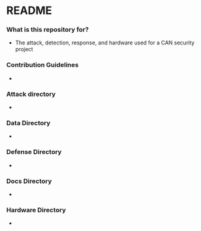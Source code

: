 # README #

### What is this repository for? ###

* The attack, detection, response, and hardware used for a CAN security project

### Contribution Guidelines ###

* 

### Attack directory ###

* 

### Data Directory ###

* 

### Defense Directory ###

* 

### Docs Directory ###

* 

### Hardware Directory ###

* 
